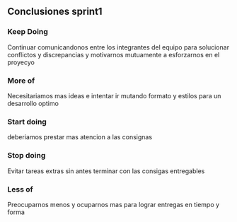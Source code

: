 <h2>Conclusiones sprint1</h2>
<h3>Keep Doing</h3>
<p>Continuar comunicandonos entre los integrantes del equipo para solucionar conflictos y discrepancias y motivarnos mutuamente a esforzarnos en el proyecyo </p>

<h3>More of</h3>
<p>Necesitariamos mas ideas e intentar ir mutando formato y estilos para un desarrollo optimo </p>

<h3>Start doing</h3>
<p>deberiamos prestar mas atencion a las consignas </p>

<h3>Stop doing</h3>
<p>Evitar tareas extras sin antes terminar con las consigas entregables</p>

<h3>Less of</h3>
<p>Preocuparnos menos y ocuparnos mas para lograr entregas en tiempo y forma</p>
